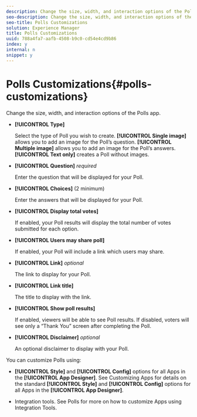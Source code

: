 ```yaml
---
description: Change the size, width, and interaction options of the Polls app.
seo-description: Change the size, width, and interaction options of the Polls app.
seo-title: Polls Customizations
solution: Experience Manager
title: Polls Customizations
uuid: 788a4fa7-aafb-4508-b9c0-cd54e4cd9b86
index: y
internal: n
snippet: y
---
```


# Polls Customizations{#polls-customizations}

Change the size, width, and interaction options of the Polls app.



* **[!UICONTROL Type]**

  Select the type of Poll you wish to create. **[!UICONTROL Single image]** allows you to add an image for the Poll’s question. **[!UICONTROL Multiple image]** allows you to add an image for the Poll’s answers. **[!UICONTROL Text only]** creates a Poll without images.

* **[!UICONTROL Question]**  *required*

  Enter the question that will be displayed for your Poll.

* **[!UICONTROL Choices]** (2 minimum)

  Enter the answers that will be displayed for your Poll.

* **[!UICONTROL Display total votes]**

  If enabled, your Poll results will display the total number of votes submitted for each option.

* **[!UICONTROL Users may share poll]**

  If enabled, your Poll will include a link which users may share.

* **[!UICONTROL Link]** *optional*

  The link to display for your Poll.

* **[!UICONTROL Link title]**

  The title to display with the link.

* **[!UICONTROL Show poll results]**

  If enabled, viewers will be able to see Poll results. If disabled, voters will see only a “Thank You” screen after completing the Poll.

* **[!UICONTROL Disclaimer]** *optional*

  An optional disclaimer to display with your Poll.

You can customize Polls using:

* **[!UICONTROL Style]** and **[!UICONTROL Config]** options for all Apps in the **[!UICONTROL App Designer]**. See Customizing Apps for details on the standard **[!UICONTROL Style]** and **[!UICONTROL Config]** options for all Apps in the **[!UICONTROL App Designer]**.

* Integration tools. See Polls for more on how to customize Apps using Integration Tools.

